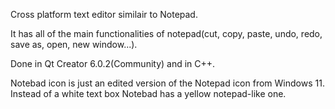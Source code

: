 Cross platform text editor similair to Notepad. 

It has all of the main functionalities of notepad(cut, copy, paste, undo, redo, save as, open, new window...).

Done in Qt Creator 6.0.2(Community) and in C++.

Notebad icon is just an edited version of the Notepad icon from Windows 11. 
Instead of a white text box Notebad has a yellow notepad-like one.
